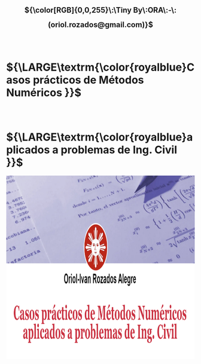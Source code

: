<p align='center'> 
<h1 align="center"><sub><sup>${\color[RGB]{0,0,255}\:\Tiny By\:ORA\:-\:(oriol.rozados@gmail.com)}$</sup></sub></h1>
<br>
<p align="center">
<h1>  
  ${\LARGE\textrm{\color{royalblue}Casos prácticos de Métodos Numéricos }}$ </p>
</h1>  
</p>
<br> 
<p align='center'> 
  <h1>
    ${\LARGE\textrm{\color{royalblue}aplicados a problemas de Ing. Civil }}$ 
  </h1>
</p>

<p align='center'><img src="src/assets/img/logo.png" style="width:30cm;height:13cm" alt="Volumenes" /></p>
</p>
 
